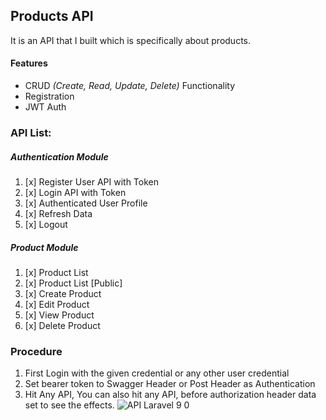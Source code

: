 ## Products API
It is an API that I built which is specifically about products.

#### Features
- CRUD *(Create, Read, Update, Delete)* Functionality
- Registration
- JWT Auth


### API List:
##### Authentication Module
1. [x] Register User API with Token
1. [x] Login API with Token
1. [x] Authenticated User Profile
1. [x] Refresh Data
1. [x] Logout

##### Product Module
1. [x] Product List
1. [x] Product List [Public]
1. [x] Create Product
1. [x] Edit Product
1. [x] View Product
1. [x] Delete Product

### Procedure
1. First Login with the given credential or any other user credential
1. Set bearer token to Swagger Header or Post Header as Authentication
1. Hit Any API, You can also hit any API, before authorization header data set to see the effects.
![API Laravel 9 0](https://user-images.githubusercontent.com/62890173/231054117-434dbd6d-e7fa-4947-b1fe-b78bf4941364.png)
